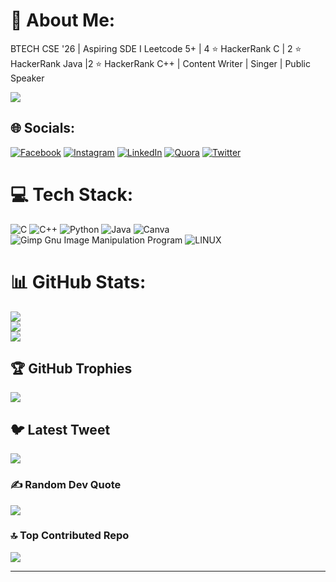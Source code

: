 # 💫 About Me:
BTECH CSE '26 | Aspiring SDE I Leetcode 5+ | 4 ⭐ HackerRank C | 2 ⭐ HackerRank Java |2 ⭐ HackerRank C++ | Content Writer | Singer | Public Speaker 

[![](https://visitcount.itsvg.in/api?id=Samyak072&icon=9&color=1)](https://visitcount.itsvg.in)


## 🌐 Socials:
[![Facebook](https://img.shields.io/badge/Facebook-%231877F2.svg?logo=Facebook&logoColor=white)](https://facebook.com/https://www.facebook.com/profile.php?id=100086940296579) [![Instagram](https://img.shields.io/badge/Instagram-%23E4405F.svg?logo=Instagram&logoColor=white)](https://instagram.com/https://instagram.com/samyak_072?igshid=MzNlNGNkZWQ4Mg==) [![LinkedIn](https://img.shields.io/badge/LinkedIn-%230077B5.svg?logo=linkedin&logoColor=white)](https://linkedin.com/in/https://www.linkedin.com/in/samyak-m-595063250/) [![Quora](https://img.shields.io/badge/Quora-%23B92B27.svg?logo=Quora&logoColor=white)](https://quora.com/profile/https://www.quora.com/profile/Samyak-Mishra-22) [![Twitter](https://img.shields.io/badge/Twitter-%231DA1F2.svg?logo=Twitter&logoColor=white)](https://twitter.com/https://twitter.com/samyak072) 

# 💻 Tech Stack:
![C](https://img.shields.io/badge/c-%2300599C.svg?style=for-the-badge&logo=c&logoColor=white) ![C++](https://img.shields.io/badge/c++-%2300599C.svg?style=for-the-badge&logo=c%2B%2B&logoColor=white) ![Python](https://img.shields.io/badge/python-3670A0?style=for-the-badge&logo=python&logoColor=ffdd54) ![Java](https://img.shields.io/badge/java-%23ED8B00.svg?style=for-the-badge&logo=java&logoColor=white) ![Canva](https://img.shields.io/badge/Canva-%2300C4CC.svg?style=for-the-badge&logo=Canva&logoColor=white) ![Gimp Gnu Image Manipulation Program](https://img.shields.io/badge/Gimp-657D8B?style=for-the-badge&logo=gimp&logoColor=FFFFFF) ![LINUX](https://img.shields.io/badge/Linux-FCC624?style=for-the-badge&logo=linux&logoColor=black)
# 📊 GitHub Stats:
![](https://github-readme-stats.vercel.app/api?username=Samyak072&theme=radical&hide_border=false&include_all_commits=true&count_private=true)<br/>
![](https://github-readme-streak-stats.herokuapp.com/?user=Samyak072&theme=radical&hide_border=false)<br/>
![](https://github-readme-stats.vercel.app/api/top-langs/?username=Samyak072&theme=radical&hide_border=false&include_all_commits=true&count_private=true&layout=compact)

## 🏆 GitHub Trophies
![](https://github-profile-trophy.vercel.app/?username=Samyak072&theme=radical&no-frame=false&no-bg=true&margin-w=4)

## 🐦 Latest Tweet
[![](https://gtce.itsvg.in/api?username=https://twitter.com/samyak072)](https://github.com/VishwaGauravIn/github-twitter-card-embed)

### ✍️ Random Dev Quote
![](https://quotes-github-readme.vercel.app/api?type=horizontal&theme=radical)

### 🔝 Top Contributed Repo
![](https://github-contributor-stats.vercel.app/api?username=Samyak072&limit=5&theme=dark&combine_all_yearly_contributions=true)

---


<!-- Proudly created with GPRM ( https://gprm.itsvg.in ) -->
